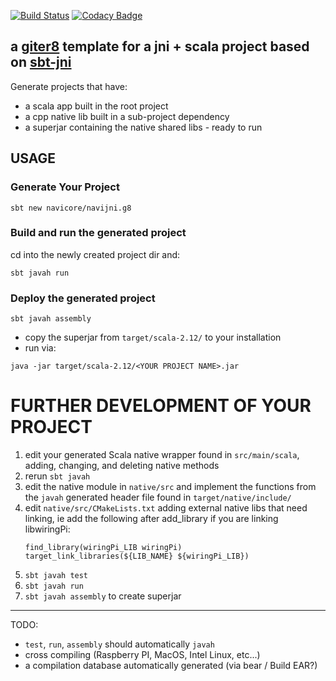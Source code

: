 [![Build Status](https://travis-ci.org/navicore/navijni.g8.svg?branch=master)](https://travis-ci.org/navicore/navijni.g8)
[![Codacy Badge](https://api.codacy.com/project/badge/Grade/f90755fbfaf0423099410e50dff694f7)](https://www.codacy.com/app/navicore/navijni.g8?utm_source=github.com&amp;utm_medium=referral&amp;utm_content=navicore/navijni.g8&amp;utm_campaign=Badge_Grade)

a [giter8] template for a jni + scala project based on [sbt-jni]
---

Generate projects that have:

* a scala app built in the root project
* a cpp native lib built in a sub-project dependency
* a superjar containing the native shared libs - ready to run

## USAGE

### Generate Your Project

```console
sbt new navicore/navijni.g8
```

### Build and run the generated project

cd into the newly created project dir and:

```console
sbt javah run
```

### Deploy the generated project

```console
sbt javah assembly
```
* copy the superjar from `target/scala-2.12/` to your installation
* run via:

```console
java -jar target/scala-2.12/<YOUR PROJECT NAME>.jar
```

# FURTHER DEVELOPMENT OF YOUR PROJECT

1. edit your generated Scala native wrapper found in `src/main/scala`, adding, changing, and deleting native methods
1. rerun `sbt javah`
1. edit the native module in `native/src` and implement the functions from the `javah` generated header file found in `target/native/include/`
1. edit `native/src/CMakeLists.txt` adding external native libs that need linking, ie add the following after add_library if you are linking libwiringPi:
    ```
    find_library(wiringPi_LIB wiringPi)
    target_link_libraries(${LIB_NAME} ${wiringPi_LIB})
    ```
1. `sbt javah test`
1. `sbt javah run`
1. `sbt javah assembly` to create superjar

----
TODO:
* `test`, `run`, `assembly` should automatically `javah`
* cross compiling (Raspberry PI, MacOS, Intel Linux, etc...)
* a compilation database automatically generated (via bear / Build EAR?)

[giter8]: http://www.foundweekends.org/giter8/
[sbt-jni]: https://github.com/jodersky/sbt-jni
